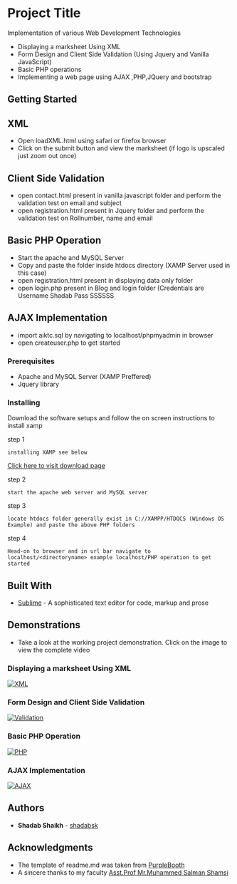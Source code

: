 # Project Title

Implementation of various Web Development Technologies
* Displaying a marksheet Using XML
* Form Design and Client Side Validation (Using Jquery and Vanilla JavaScript)
* Basic PHP operations
* Implementing a web page using AJAX ,PHP,JQuery and bootstrap 


## Getting Started

## XML
*  Open loadXML.html using safari or firefox browser
*  Click on the submit button and view the marksheet (if logo is upscaled just zoom out once)

## Client Side Validation
* open contact.html present in vanilla javascript folder and perform the validation test on email and subject
* open registration.html present in Jquery folder and perform the validation test on Rollnumber, name and email

## Basic PHP Operation
* Start the apache and MySQL Server 
* Copy and paste the folder inside htdocs directory (XAMP Server used in this case)
* open registration.html present in displaying data only folder 
* open login.php present in Blog and login folder (Credentials are Username Shadab Pass SSSSSS

## AJAX Implementation
* import aiktc.sql by navigating to localhost/phpmyadmin in browser
* open createuser.php to get started

### Prerequisites

* Apache and MySQL Server (XAMP Preffered)
* Jquery library


### Installing

Download the software setups and follow the on screen instructions to install xamp

step 1

```
installing XAMP see below
```
[Click here to visit download page](https://www.apachefriends.org/download.html)

step 2

```
start the apache web server and MySQL server
```

step 3

```
locate htdocs folder generally exist in C://XAMPP/HTDOCS (Windows OS Example) and paste the above PHP folders
```

step 4

```
Head-on to browser and in url bar navigate to localhost/<directoryname> example localhost/PHP operation to get started
```
## Built With

* [Sublime](https://www.sublimetext.com/) - A sophisticated text editor for code, markup and prose


## Demonstrations

* Take a look at the working project demonstration. Click on the image to view the complete video

### Displaying a marksheet Using XML 
[![XML](https://i.ytimg.com/vi/Cui8B22xW58/hqdefault.jpg)](https://youtu.be/Cui8B22xW58)

### Form Design and Client Side Validation
[![Validation](https://i.ytimg.com/vi/AiZlTk3Cenw/maxresdefault.jpg)](https://youtu.be/AiZlTk3Cenw)

### Basic PHP Operation
[![PHP](https://i.ytimg.com/vi/BAghRLG4B94/hqdefault.jpg)](https://youtu.be/BAghRLG4B94)

### AJAX Implementation 
[![AJAX](https://i.ytimg.com/vi/1vsRpOViw6U/hqdefault.jpg)](https://youtu.be/1vsRpOViw6U)

## Authors

* **Shadab Shaikh** - [shadabsk](https://github.com/shadabsk)


## Acknowledgments

* The template of readme.md was taken from [PurpleBooth](https://github.com/PurpleBooth)
* A sincere thanks to my faculty [Asst.Prof Mr.Muhammed Salman Shamsi](https://github.com/muhammed-salman)


